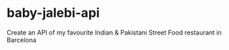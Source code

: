 # baby-jalebi-api
Create an API of my favourite Indian &amp; Pakistani Street Food restaurant in Barcelona
